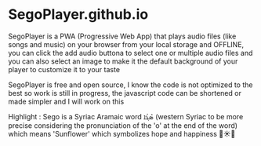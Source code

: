 # SegoPlayer.github.io
SegoPlayer is a PWA (Progressive Web App) that plays audio files (like songs and music) on your browser from your local storage and OFFLINE, you can click the add audio buttona to select one or multiple audio files and you can also select an image to make it the default background of your player to customize it to your taste

SegoPlayer is free and open source, I know the code is not optimized to the best so work is still in progress, the javascript code can be shortened or made simpler and I will work on this

Highlight : Sego is a Syriac Aramaic word ܣܶܓܳܐ (western Syriac to be more precise considering the pronunciation of the 'o' at the end of the word) which means 'Sunflower' which symbolizes hope and happiness 💛☀️🌻
